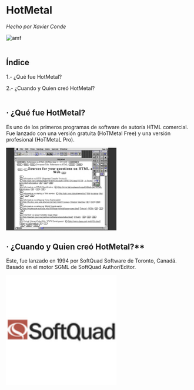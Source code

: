 # HotMetal
*Hecho por Xavier Conde*

<img src=https://media.giphy.com/media/26tn33aiTi1jkl6H6/giphy.gif alt="amf" width="600"/>
<br />
<br />

## Índice

1.- ¿Qué fue HotMetal?

2.- ¿Cuando y Quien creó HotMetal?
<br />
<br />

## · ¿Qué fue HotMetal?

Es uno de los primeros programas de software de autoría HTML comercial. Fue lanzado con una versión gratuita (HoTMetal Free) y una versión profesional (HoTMetaL Pro).

<img src=https://github.com/XaviiConde/SMX2-M8UF1A1-HistoriaWeb-1994-HotMetal-XaviConde/blob/main/_resize%20.jfif alt="amf" width="300"/>


## · ¿Cuando y Quien creó HotMetal?**

Este, fue lanzado en 1994 por SoftQuad Software de Toronto, Canadá. Basado en el motor SGML de SoftQuad Author/Editor.

<img src=https://github.com/XaviiConde/SMX2-M8UF1A1-HistoriaWeb-1994-HotMetal-XaviConde/blob/main/imagen_2022-09-27_094512586.png alt="amf" width="300"/>
